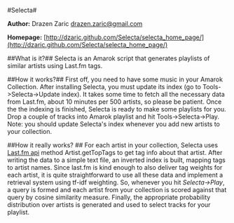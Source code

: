 #Selecta#

**Author:** Drazen Zaric <drazen.zaric@gmail.com>

**Homepage:** [http://dzaric.github.com/Selecta/selecta_home_page/](http://dzaric.github.com/Selecta/selecta_home_page/)

##What is it?##
Selecta is an Amarok script that generates playlists of similar artists using Last.fm tags.

##How it works?##
First off, you need to have some music in your Amarok Collection.
After installing Selecta, you must update its index (go to Tools->Selecta->Update index).
It takes some time to fetch all the necessary data from Last.fm, about 10 minutes per 500 artists,
so please be patient.
Once the the indexing is finished, Selecta is ready to make some playlists for you.
Drop a couple of tracks into Amarok playlist and hit Tools->Selecta->Play.
Note: you should update Selecta's index whenever you add new artists to your collection.

##How it really works? ##
For each artist in your collection, Selecta uses [Last.fm api](http://www.last.fm/api) method Artist.getTopTags to
get tag info about that artist. After writing the data to a simple text file, an inverted index
is built, mapping tags to artist names. Since last.fm is kind enough to also deliver 
tag weights for each artist, it is quite straightforward to use all these data and 
implement a retrieval system using tf-idf weighting. So, whenever you hit *Selecta->Play*, 
a query is formed and each artist from your collection is scored against that query by
cosine similarity measure. Finally, the appropriate probability distribution over artists is 
generated and used to select tracks for your playlist. 

